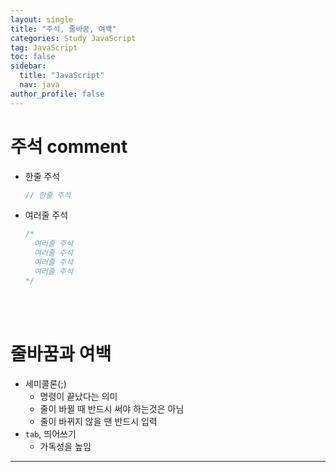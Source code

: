 ```yaml
---
layout: single
title: "주석, 줄바꿈, 여백"
categories: Study JavaScript
tag: JavaScript
toc: false
sidebar:
  title: "JavaScript"
  nav: java
author_profile: false
---
```


# 주석 comment
- 한줄 주석
  ```javascript
  // 한줄 주석
  ```
- 여러줄 주석
  ```javascript
  /*
    여러줄 주석
    여러줄 주석
    여러줄 주석
    여러줄 주석
  */
  ```
<br><br>

# 줄바꿈과 여백
- 세미콜론(;)
  - 명령이 끝났다는 의미
  - 줄이 바뀔 때 반드시 써야 하는것은 아님
  - 줄이 바뀌지 않을 땐 반드시 입력
- `tab`, 띄어쓰기
  - 가독성을 높임

---

